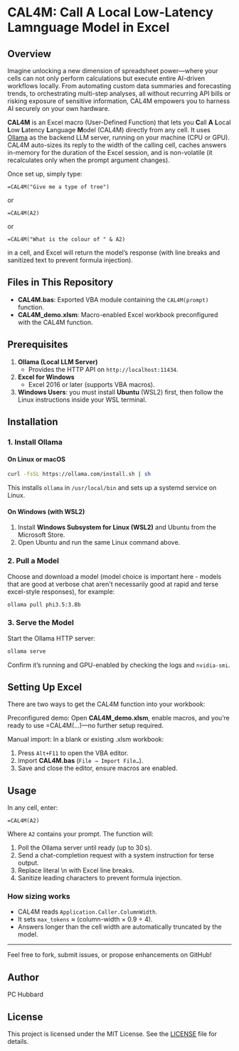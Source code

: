 # CAL4M: Call A Local Low-Latency Lamnguage Model in Excel

## Overview

Imagine unlocking a new dimension of spreadsheet power—where your cells can not only perform calculations but execute entire AI-driven workflows locally. From automating custom data summaries and forecasting trends, to orchestrating multi-step analyses, all without recurring API bills or risking exposure of sensitive information, CAL4M empowers you to harness AI securely on your own hardware.

**CAL4M** is an Excel macro (User-Defined Function) that lets you **C**all **A** **L**ocal **L**ow **L**atency **L**anguage **M**odel (CAL4M) directly from any cell. It uses [Ollama](https://ollama.com) as the backend LLM server, running on your machine (CPU or GPU). CAL4M auto-sizes its reply to the width of the calling cell, caches answers in-memory for the duration of the Excel session, and is non-volatile (it recalculates only when the prompt argument changes).

Once set up, simply type:

```excel
=CAL4M("Give me a type of tree")
```
or
```excel
=CAL4M(A2)
```
or
```excel
=CAL4M("What is the colour of " & A2)
```

in a cell, and Excel will return the model’s response (with line breaks and sanitized text to prevent formula injection).

## Files in This Repository

- **CAL4M.bas**: Exported VBA module containing the `CAL4M(prompt)` function.  
- **CAL4M_demo.xlsm**: Macro-enabled Excel workbook preconfigured with the CAL4M function.

## Prerequisites

1. **Ollama (Local LLM Server)**  
   - Provides the HTTP API on `http://localhost:11434`.  
2. **Excel for Windows**  
   - Excel 2016 or later (supports VBA macros).  
3. **Windows Users**: you must install **Ubuntu** (WSL2) first, then follow the Linux instructions inside your WSL terminal.

## Installation

### 1. Install Ollama

#### On Linux or macOS

```bash
curl -fsSL https://ollama.com/install.sh | sh
```

This installs `ollama` in `/usr/local/bin` and sets up a systemd service on Linux.

#### On Windows (with WSL2)

1. Install **Windows Subsystem for Linux (WSL2)** and Ubuntu from the Microsoft Store.  
2. Open Ubuntu and run the same Linux command above.

### 2. Pull a Model

Choose and download a model (model choice is important here - models that are good at verbose chat aren't necessarily good at rapid and terse excel-style responses), for example:

```bash
ollama pull phi3.5:3.8b
```

### 3. Serve the Model

Start the Ollama HTTP server:

```bash
ollama serve
```

Confirm it’s running and GPU-enabled by checking the logs and `nvidia-smi`.

## Setting Up Excel

There are two ways to get the CAL4M function into your workbook:

Preconfigured demo: Open **CAL4M_demo.xlsm**, enable macros, and you’re ready to use =CAL4M(...)—no further setup required.

Manual import: In a blank or existing .xlsm workbook:

1. Press `Alt+F11` to open the VBA editor.  
2. Import **CAL4M.bas** (`File → Import File…`).  
3. Save and close the editor, ensure macros are enabled.

## Usage

In any cell, enter:

```excel
=CAL4M(A2)
```

Where `A2` contains your prompt. The function will:

1. Poll the Ollama server until ready (up to 30 s).  
2. Send a chat-completion request with a system instruction for terse output.  
3. Replace literal \n with Excel line breaks.  
4. Sanitize leading characters to prevent formula injection.

### How sizing works
* CAL4M reads `Application.Caller.ColumnWidth`.
* It sets `max_tokens` ≈ (column-width × 0.9 ÷ 4).
* Answers longer than the cell width are automatically truncated by the model.


---

Feel free to fork, submit issues, or propose enhancements on GitHub!

## Author

PC Hubbard

## License

This project is licensed under the MIT License. See the [LICENSE](LICENSE) file for details.
